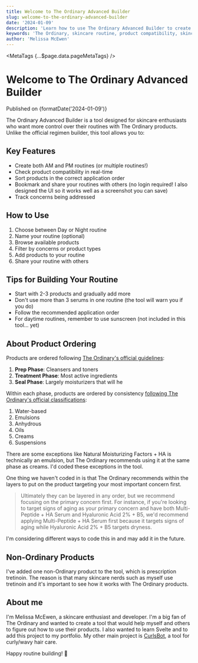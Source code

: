 ```yaml
---
title: Welcome to The Ordinary Advanced Builder
slug: welcome-to-the-ordinary-advanced-builder
date: '2024-01-09'
description: 'Learn how to use The Ordinary Advanced Builder to create perfect skincare routines with real-time compatibility checking and proper product ordering.'
keywords: 'The Ordinary, skincare routine, product compatibility, skincare guide, routine builder'
author: 'Melissa McEwen'
---
```


<script>
  import { FlaskConical } from 'lucide-svelte';
  import { formatDate } from '$lib/blog';
  import { MetaTags, JsonLd } from 'svelte-meta-tags';
  import { page } from '$app/stores';
</script>

<MetaTags {...$page.data.pageMetaTags} />
<JsonLd schema={$page.data.pageStructuredData} />

# <FlaskConical class="inline w-8 h-8 mr-2" /> Welcome to The Ordinary Advanced Builder

<div class="text-sm opacity-70 mb-8">Published on {formatDate('2024-01-09')}</div>

The Ordinary Advanced Builder is a tool designed for skincare enthusiasts who want more control over their routines with The Ordinary products. Unlike the official regimen builder, this tool allows you to:

## Key Features

- Create both AM and PM routines (or multiple routines!)
- Check product compatibility in real-time
- Sort products in the correct application order
- Bookmark and share your routines with others (no login required! I also designed the UI so it works well as a screenshot you can save)
- Track concerns being addressed

## How to Use

1. Choose between Day or Night routine
2. Name your routine (optional)
3. Browse available products
4. Filter by concerns or product types
5. Add products to your routine
6. Share your routine with others

## Tips for Building Your Routine

- Start with 2-3 products and gradually add more
- Don't use more than 3 serums in one routine (the tool will warn you if you do)
- Follow the recommended application order
- For daytime routines, remember to use sunscreen (not included in this tool... yet)

## About Product Ordering

Products are ordered following [The Ordinary's official guidelines](https://theordinary.com/en-us/blog/mastering-skincare-routine-guide.html):

1. **Prep Phase**: Cleansers and toners
2. **Treatment Phase**: Most active ingredients
3. **Seal Phase**: Largely moisturizers that will he

Within each phase, products are ordered by consistency [following The Ordinary's official classifications](https://theordinary.com/en-us/blog/skincare-layering-guide.htmlr):

1. Water-based
2. Emulsions
3. Anhydrous
4. Oils
5. Creams
6. Suspensions

There are some exceptions like Natural Moisturizing Factors + HA is technically an emulsion, but The Ordinary recommends using it at the same phase as creams. I'd coded these exceptions in the tool.

One thing we haven't coded in is that The Ordinary recommends within the layers to put on the product targeting your most important concern first.

> Ultimately they can be layered in any order, but we recommend focusing on the primary concern first. For instance, if you're looking to target signs of aging as your primary concern and have both Multi-Peptide + HA Serum and Hyaluronic Acid 2% + B5, we'd recommend applying Multi-Peptide + HA Serum first because it targets signs of aging while Hyaluronic Acid 2% + B5 targets dryness.

I'm considering different ways to code this in and may add it in the future.

## Non-Ordinary Products

I've added one non-Ordinary product to the tool, which is prescription tretinoin. The reason is that many skincare nerds such as myself use tretinoin and it's important to see how it works with The Ordinary products.

## About me

I'm Melissa McEwen, a skincare enthusiast and developer. I'm a big fan of The Ordinary and wanted to create a tool that would help myself and others to figure out how to use their products. I also wanted to learn Svelte and to add this project to my portfolio. My other main project is [CurlsBot](https://curlsbot.com), a tool for curly/wavy hair care.

Happy routine building! 🧪
